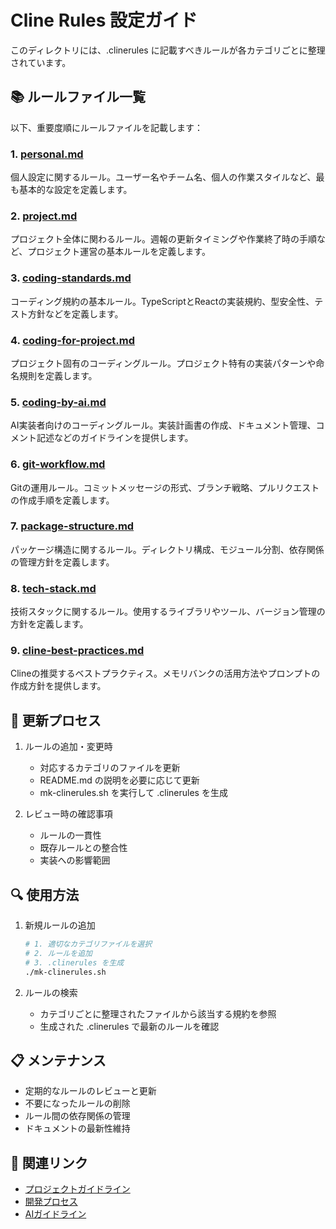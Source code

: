 # Cline Rules 設定ガイド

このディレクトリには、.clinerules に記載すべきルールが各カテゴリごとに整理されています。

## 📚 ルールファイル一覧

以下、重要度順にルールファイルを記載します：

### 1. [personal.md](./personal.md)
個人設定に関するルール。ユーザー名やチーム名、個人の作業スタイルなど、最も基本的な設定を定義します。

### 2. [project.md](./project.md)
プロジェクト全体に関わるルール。週報の更新タイミングや作業終了時の手順など、プロジェクト運営の基本ルールを定義します。

### 3. [coding-standards.md](./coding-standards.md)
コーディング規約の基本ルール。TypeScriptとReactの実装規約、型安全性、テスト方針などを定義します。

### 4. [coding-for-project.md](./coding-for-project.md)
プロジェクト固有のコーディングルール。プロジェクト特有の実装パターンや命名規則を定義します。

### 5. [coding-by-ai.md](./coding-by-ai.md)
AI実装者向けのコーディングルール。実装計画書の作成、ドキュメント管理、コメント記述などのガイドラインを提供します。

### 6. [git-workflow.md](./git-workflow.md)
Gitの運用ルール。コミットメッセージの形式、ブランチ戦略、プルリクエストの作成手順を定義します。

### 7. [package-structure.md](./package-structure.md)
パッケージ構造に関するルール。ディレクトリ構成、モジュール分割、依存関係の管理方針を定義します。

### 8. [tech-stack.md](./tech-stack.md)
技術スタックに関するルール。使用するライブラリやツール、バージョン管理の方針を定義します。

### 9. [cline-best-practices.md](./cline-best-practices.md)
Clineの推奨するベストプラクティス。メモリバンクの活用方法やプロンプトの作成方針を提供します。

## 🔄 更新プロセス

1. ルールの追加・変更時
   - 対応するカテゴリのファイルを更新
   - README.md の説明を必要に応じて更新
   - mk-clinerules.sh を実行して .clinerules を生成

2. レビュー時の確認事項
   - ルールの一貫性
   - 既存ルールとの整合性
   - 実装への影響範囲

## 🔍 使用方法

1. 新規ルールの追加
   ```bash
   # 1. 適切なカテゴリファイルを選択
   # 2. ルールを追加
   # 3. .clinerules を生成
   ./mk-clinerules.sh
   ```

2. ルールの検索
   - カテゴリごとに整理されたファイルから該当する規約を参照
   - 生成された .clinerules で最新のルールを確認

## 📋 メンテナンス

- 定期的なルールのレビューと更新
- 不要になったルールの削除
- ルール間の依存関係の管理
- ドキュメントの最新性維持

## 🔗 関連リンク

- [プロジェクトガイドライン](../../guidelines/README.md)
- [開発プロセス](../../guidelines/development-process/README.md)
- [AIガイドライン](../../ai/guidelines/README.md)